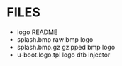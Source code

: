 # FILES

+ [](README.LOGO.md)	logo README
+ splash.bmp		raw bmp logo
+ splash.bmp.gz		gzipped bmp logo
+ u-boot.logo.tpl	logo dtb injector
